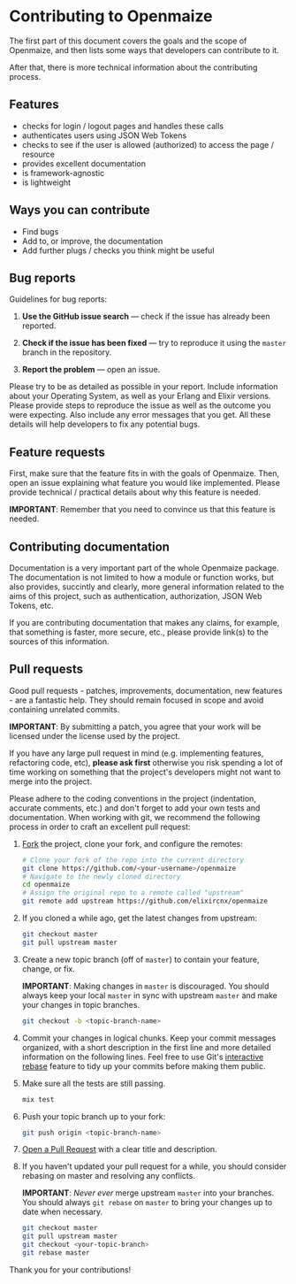 # Contributing to Openmaize

The first part of this document covers the goals and the scope of Openmaize,
and then lists some ways that developers can contribute to it.

After that, there is more technical information about the contributing
process.

## Features

* checks for login / logout pages and handles these calls
* authenticates users using JSON Web Tokens
* checks to see if the user is allowed (authorized) to access the page / resource
* provides excellent documentation
* is framework-agnostic
* is lightweight

## Ways you can contribute

* Find bugs
* Add to, or improve, the documentation
* Add further plugs / checks you think might be useful

## Bug reports

Guidelines for bug reports:

1. **Use the GitHub issue search** &mdash; check if the issue has already been
   reported.

2. **Check if the issue has been fixed** &mdash; try to reproduce it using the
   `master` branch in the repository.

3. **Report the problem** &mdash; open an issue.

Please try to be as detailed as possible in your report. Include information about
your Operating System, as well as your Erlang and Elixir versions. Please provide steps to
reproduce the issue as well as the outcome you were expecting. Also include any error messages
that you get. All these details will help developers to fix any potential bugs.

## Feature requests

First, make sure that the feature fits in with the goals of Openmaize. Then,
open an issue explaining what feature you would like implemented. Please
provide technical / practical details about why this feature is needed.

**IMPORTANT**: Remember that you need to convince us that this feature is needed.

## Contributing documentation

Documentation is a very important part of the whole Openmaize package. The
documentation is not limited to how a module or function works, but also
provides, succintly and clearly, more general information related to the
aims of this project, such as authentication, authorization, JSON
Web Tokens, etc.

If you are contributing documentation that makes any claims, for example,
that something is faster, more secure, etc., please provide link(s) to the
sources of this information.

## Pull requests

Good pull requests - patches, improvements, documentation, new features - are
a fantastic help. They should remain focused in scope and avoid containing
unrelated commits.

**IMPORTANT**: By submitting a patch, you agree that your work will be
licensed under the license used by the project.

If you have any large pull request in mind (e.g. implementing features,
refactoring code, etc), **please ask first** otherwise you risk spending
a lot of time working on something that the project's developers might
not want to merge into the project.

Please adhere to the coding conventions in the project (indentation,
accurate comments, etc.) and don't forget to add your own tests and
documentation. When working with git, we recommend the following process
in order to craft an excellent pull request:

1. [Fork](http://help.github.com/fork-a-repo/) the project, clone your fork,
   and configure the remotes:

   ```bash
   # Clone your fork of the repo into the current directory
   git clone https://github.com/<your-username>/openmaize
   # Navigate to the newly cloned directory
   cd openmaize
   # Assign the original repo to a remote called "upstream"
   git remote add upstream https://github.com/elixircnx/openmaize
   ```

2. If you cloned a while ago, get the latest changes from upstream:

   ```bash
   git checkout master
   git pull upstream master
   ```

3. Create a new topic branch (off of `master`) to contain your feature, change,
   or fix.

   **IMPORTANT**: Making changes in `master` is discouraged. You should always
   keep your local `master` in sync with upstream `master` and make your
   changes in topic branches.

   ```bash
   git checkout -b <topic-branch-name>
   ```

4. Commit your changes in logical chunks. Keep your commit messages organized,
   with a short description in the first line and more detailed information on
   the following lines. Feel free to use Git's
   [interactive rebase](https://help.github.com/articles/interactive-rebase)
   feature to tidy up your commits before making them public.

5. Make sure all the tests are still passing.

   ```bash
   mix test
   ```

6. Push your topic branch up to your fork:

   ```bash
   git push origin <topic-branch-name>
   ```

7. [Open a Pull Request](https://help.github.com/articles/using-pull-requests/)
    with a clear title and description.

8. If you haven't updated your pull request for a while, you should consider
   rebasing on master and resolving any conflicts.

   **IMPORTANT**: _Never ever_ merge upstream `master` into your branches. You
   should always `git rebase` on `master` to bring your changes up to date when
   necessary.

   ```bash
   git checkout master
   git pull upstream master
   git checkout <your-topic-branch>
   git rebase master
   ```

Thank you for your contributions!
